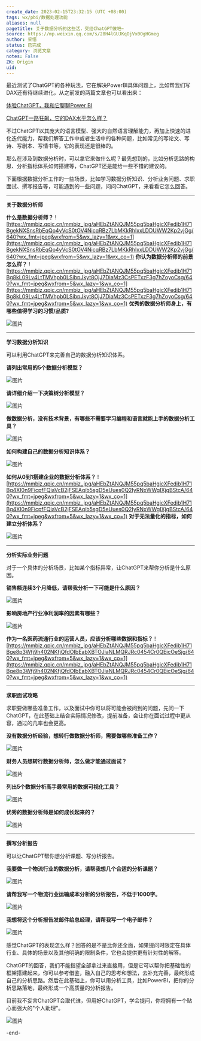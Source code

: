 ```yaml
---
create_date: 2023-02-15T23:32:15 (UTC +08:00)
tags: wx/pbi/数据处理功能 
aliases: null
pagetitle: 关于数据分析的这些活，交给ChatGPT做吧~
source: https://mp.weixin.qq.com/s/28H4lGUJKqOjVx0OgHGmeg
author: 采悟
status: 已完成
category: 浏览文章 
notes: False
ZK: Origin
uid: 
---
```


最近测试了ChatGPT的各种玩法，它在解决PowerBI具体问题上，比如帮我们写DAX还有待继续进化，从之前发的两篇文章也可以看出来：

[体验ChatGPT，我和它聊聊Power BI](http://mp.weixin.qq.com/s?__biz=MzA4MzQwMjY4MA==&mid=2484083606&idx=1&sn=cd9df4ce8bf217b41d0787bb48b043fc&chksm=8e13b141b964385757882edd5011447b43877a4156ced9dc248609074d93747da436c6cdee7b&scene=21#wechat_redirect)  

[ChatGPT一路狂飙，它的DAX水平怎么样？](http://mp.weixin.qq.com/s?__biz=MzA4MzQwMjY4MA==&mid=2484083645&idx=1&sn=d2d0da62240aaadcb200bb7c07dfbcae&chksm=8e13b16ab964387cf6169ceb2c994bc79db50fe21ba9cf19834f719bfc137e6cc8a40e295717&scene=21#wechat_redirect)  

不过ChatGPT以其庞大的语言模型、强大的自然语言理解能力，再加上快速的进化迭代能力，帮我们解答工作中或者生活中的各种问题，比如常见的写论文、写诗、写剧本、写情书等，它的表现还是很棒的。

那么在涉及到数据分析时，可以拿它来做什么呢？最先想到的，比如分析思路的构思、分析指标体系如何搭建等，ChatGPT还是能给一些不错的建议的。

下面根据数据分析工作的一些场景，比如学习数据分析知识、分析业务问题、求职面试、撰写报告等，可能遇到的一些问题，问问ChatGPT，来看看它怎么回答。

___

**关于数据分析师**

**什么是数据分析师？**
![https://mmbiz.qpic.cn/mmbiz_jpg/aHEbZtANQJM55pq5baHgicXFedib1H71BgekNXSnsRbEqQo4yVcS0tOV4NicqRBz7LbMKkRhIxxLDDUWW2Kp2vjGg/640?wx_fmt=jpeg&wxfrom=5&wx_lazy=1&wx_co=1](https://mmbiz.qpic.cn/mmbiz_jpg/aHEbZtANQJM55pq5baHgicXFedib1H71BgekNXSnsRbEqQo4yVcS0tOV4NicqRBz7LbMKkRhIxxLDDUWW2Kp2vjGg/640?wx_fmt=jpeg&wxfrom=5&wx_lazy=1&wx_co=1)
**你认为数据分析师的前景怎么样？**
![https://mmbiz.qpic.cn/mmbiz_jpg/aHEbZtANQJM55pq5baHgicXFedib1H71Bg8kL09Lv4LtTMVhpb0LSibpJkyt8OjJ7DiaMz3CsPETxzF3g7hZoyoCsg/640?wx_fmt=jpeg&wxfrom=5&wx_lazy=1&wx_co=1](https://mmbiz.qpic.cn/mmbiz_jpg/aHEbZtANQJM55pq5baHgicXFedib1H71Bg8kL09Lv4LtTMVhpb0LSibpJkyt8OjJ7DiaMz3CsPETxzF3g7hZoyoCsg/640?wx_fmt=jpeg&wxfrom=5&wx_lazy=1&wx_co=1)
**优秀的数据分析师身上，有哪些值得学习的习惯/品质?**

![图片](https://mmbiz.qpic.cn/mmbiz_jpg/aHEbZtANQJM55pq5baHgicXFedib1H71BgJqwiaqZiaSO7U27f7TvUmzJVCaLz9Y41wy42l2jMwBnxjjIvAbZfZiabw/640?wx_fmt=jpeg&wxfrom=5&wx_lazy=1&wx_co=1)

___

**学习数据分析知识**

可以利用ChatGPT来完善自己的数据分析知识体系。  

**请列出常用的5个数据分析模型？**

![图片](https://mmbiz.qpic.cn/mmbiz_jpg/aHEbZtANQJM55pq5baHgicXFedib1H71Bg3bb2GVgdibpxa4c6tdgiavmxhnJvhuWZgSkibltG7OsRs4Wa9yNiccc9wA/640?wx_fmt=jpeg&wxfrom=5&wx_lazy=1&wx_co=1)

**请详细介绍一下决策树分析模型？**

![图片](https://mmbiz.qpic.cn/mmbiz_jpg/aHEbZtANQJM55pq5baHgicXFedib1H71BgXA14aX5B1fuibg7zMibMWl9MC4BcFI1TIpFNcxicjM5GJT0pCnmMHmVFA/640?wx_fmt=jpeg&wxfrom=5&wx_lazy=1&wx_co=1)

**做数据分析，没有技术背景，有哪些不需要学习编程和语言就能上手的数据分析工具？**

![图片](https://mmbiz.qpic.cn/mmbiz_jpg/aHEbZtANQJM55pq5baHgicXFedib1H71BgOfLndXicOXseVibkY82ZsCyVto5ejIXIibzxq893l65eibAgQ6g8jic65vA/640?wx_fmt=jpeg&wxfrom=5&wx_lazy=1&wx_co=1)

**如何构建自己的数据分析知识体系？**

![图片](https://mmbiz.qpic.cn/mmbiz_jpg/aHEbZtANQJM55pq5baHgicXFedib1H71BgjuUoTEpicic6HrdMSIYlPTTIhxglib6AskGDtaib1Q5qzNn6nMozyVkOHQ/640?wx_fmt=jpeg&wxfrom=5&wx_lazy=1&wx_co=1)

**如何从0到1搭建企业的数据分析体系？**
![https://mmbiz.qpic.cn/mmbiz_jpg/aHEbZtANQJM55pq5baHgicXFedib1H71Bg4XI0n9FicpfFQiaVcB2jFSEAqib5sgD5eUues0Q2IyRNxWWgIXjgBStcA/640?wx_fmt=jpeg&wxfrom=5&wx_lazy=1&wx_co=1](https://mmbiz.qpic.cn/mmbiz_jpg/aHEbZtANQJM55pq5baHgicXFedib1H71Bg4XI0n9FicpfFQiaVcB2jFSEAqib5sgD5eUues0Q2IyRNxWWgIXjgBStcA/640?wx_fmt=jpeg&wxfrom=5&wx_lazy=1&wx_co=1)
**对于无法量化的指标，如何建立分析体系？**

![图片](https://mmbiz.qpic.cn/mmbiz_jpg/aHEbZtANQJM55pq5baHgicXFedib1H71Bgo8Tk37BjUjc6aHm0IHaicOEuaRHblA7EnNpkO1KXgdT7icyOb8qfKXPg/640?wx_fmt=jpeg&wxfrom=5&wx_lazy=1&wx_co=1)

___

**分析实际业务问题**

对于一个具体的分析场景，比如某个指标异常，让ChatGPT来帮你分析是什么原因。  

**销售额连续3个月降低，请帮我分析一下可能是什么原因？**

![图片](https://mmbiz.qpic.cn/mmbiz_jpg/aHEbZtANQJM55pq5baHgicXFedib1H71BgO8PLkgwicDbYWw0bKva9sZyaMBMRTVguiaUnricg9QSW3bh89FtaKlEsg/640?wx_fmt=jpeg&wxfrom=5&wx_lazy=1&wx_co=1)

**影响房地产行业净利润率的因素有哪些？**

![图片](https://mmbiz.qpic.cn/mmbiz_jpg/aHEbZtANQJM55pq5baHgicXFedib1H71BgscwshExnSItlBRqYxYUoRup6yTvTsmuVhjfUxnzjwlACbchIaxnpfQ/640?wx_fmt=jpeg&wxfrom=5&wx_lazy=1&wx_co=1)

**作为一名医药流通行业的运营人员，应该分析哪些数据和指标？**
![https://mmbiz.qpic.cn/mmbiz_jpg/aHEbZtANQJM55pq5baHgicXFedib1H71Bge8p3Wfj9h402NKfjQfdOIbEabXBTOJiaNLMQRJRc0454Cr0QEicOeSjg/640?wx_fmt=jpeg&wxfrom=5&wx_lazy=1&wx_co=1](https://mmbiz.qpic.cn/mmbiz_jpg/aHEbZtANQJM55pq5baHgicXFedib1H71Bge8p3Wfj9h402NKfjQfdOIbEabXBTOJiaNLMQRJRc0454Cr0QEicOeSjg/640?wx_fmt=jpeg&wxfrom=5&wx_lazy=1&wx_co=1)
___

**求职面试攻略**

求职要做哪些准备工作，以及面试中你可以将可能会被问到的问题，先问一下ChatGPT，在此基础上结合实际情况修改，提前准备，会让你在面试过程中更从容，通过的几率也会更高。

**没有数据分析经验，想转行做数据分析师，需要做哪些准备工作？**

![图片](https://mmbiz.qpic.cn/mmbiz_jpg/aHEbZtANQJM55pq5baHgicXFedib1H71BgxvicO2E3vvnyIpAMTMOjEkxmxwqgnTfAHIf8tCk3pWp2H6icnz3GnBSA/640?wx_fmt=jpeg&wxfrom=5&wx_lazy=1&wx_co=1)

**财务人员想转行数据分析师，怎么做才能通过面试？**

![图片](https://mmbiz.qpic.cn/mmbiz_jpg/aHEbZtANQJM55pq5baHgicXFedib1H71Bg77M8GD4O5RL8EH1YwQAOtiae6lj5epQHwuUNyCybSciaAVHycx40YoMQ/640?wx_fmt=jpeg&wxfrom=5&wx_lazy=1&wx_co=1)

**列出5个数据分析高手最常用的数据可视化工具？**

![图片](https://mmbiz.qpic.cn/mmbiz_jpg/aHEbZtANQJM55pq5baHgicXFedib1H71BgDozq7kiaK7kKia9BnAqcayqXOo5icoEDZsXQnNgwmUibjgZAXXiaIJNvfCQ/640?wx_fmt=jpeg&wxfrom=5&wx_lazy=1&wx_co=1)

**优秀的数据分析师是如何成长起来的？**

![图片](https://mmbiz.qpic.cn/mmbiz_jpg/aHEbZtANQJM55pq5baHgicXFedib1H71BgI4RJtb84gYdNOujFk0b87TgXe7PaLOHQtMjLN9CB5SUicLkaNaFR7mw/640?wx_fmt=jpeg&wxfrom=5&wx_lazy=1&wx_co=1)

___

**撰写分析报告**

可以让ChatGPT帮你想分析课题、写分析报告。  

**我要做一个物流行业的数据分析，请帮我想几个合适的分析课题？**

![图片](https://mmbiz.qpic.cn/mmbiz_jpg/aHEbZtANQJM55pq5baHgicXFedib1H71BgIOZbhzf9k6eZLOk0VmgHx49jWFjwdVSCr6fQ8kb09aEg9TOn1IZ97w/640?wx_fmt=jpeg&wxfrom=5&wx_lazy=1&wx_co=1)

**请帮我写一个物流行业运输成本分析的分析报告，不低于1000字。**

![图片](https://mmbiz.qpic.cn/mmbiz_jpg/aHEbZtANQJM55pq5baHgicXFedib1H71Bg4zORFfSw7lTAtgAAhwGEsEstbhesuEjfJcaAK83zY9Vkq2tdNVLfmQ/640?wx_fmt=jpeg&wxfrom=5&wx_lazy=1&wx_co=1)

**我想将这个分析报告发邮件给总经理，请帮我写一个电子邮件？**

![图片](https://mmbiz.qpic.cn/mmbiz_jpg/aHEbZtANQJM55pq5baHgicXFedib1H71BgcCxK49EwZCg30uxc8Hs1Z4VpPib4UHMSNFhkn3crvoHNwHHNlYPdYRg/640?wx_fmt=jpeg&wxfrom=5&wx_lazy=1&wx_co=1)

感觉ChatGPT的表现怎么样？回答的是不是比你还全面，如果提问时限定在具体行业、具体的场景以及其他明确的限制条件，它也会提供更有针对性的解答。

ChatGPT的回答，我们不能指望全部拿过来直接用，但是它可以帮你把基础性的框架搭建起来，你可以参考借鉴，融入自己的思考和想法，去补充完善，最终形成自己的分析思路。然后在此基础上，你可以用分析工具，比如PowerBI，把你的分析思路落地，最终形成一个高质量的分析报告。

目前我不妄言ChatGPT会取代谁，但用好ChatGPT，学会提问，你将拥有一个贴心而强大的"个人助理"。

![图片](https://mmbiz.qpic.cn/mmbiz_jpg/aHEbZtANQJM55pq5baHgicXFedib1H71BguGPlvooPt0RcjoWNSA5lNeHSZibzQGjcjCc51awf2I91aDq3Y21hWQw/640?wx_fmt=jpeg&wxfrom=5&wx_lazy=1&wx_co=1)

\-end-


